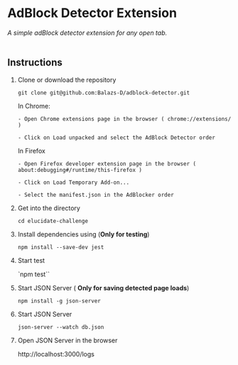 # AdBlock Detector Extension

_A simple adBlock detector extension for any open tab._
<br></br>

## Instructions

1.  Clone or download the repository

    `git clone git@github.com:Balazs-D/adblock-detector.git`

    In Chrome:

        - Open Chrome extensions page in the browser ( chrome://extensions/ )

        - Click on Load unpacked and select the AdBlock Detector order

    In Firefox

        - Open Firefox developer extension page in the browser ( about:debugging#/runtime/this-firefox )

        - Click on Load Temporary Add-on...

        - Select the manifest.json in the AdBlocker order

2.  Get into the directory

    `cd elucidate-challenge`

3.  Install dependencies using (**Only for testing**)

    `npm install --save-dev jest`

4.  Start test

    `npm test``

5.  Start JSON Server ( **Only for saving detected page loads**)

    `npm install -g json-server`

6.  Start JSON Server

    `json-server --watch db.json`

7.  Open JSON Server in the browser

    http://localhost:3000/logs
